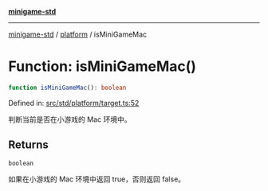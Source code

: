 [**minigame-std**](../../../README.md)

***

[minigame-std](../../../README.md) / [platform](../README.md) / isMiniGameMac

# Function: isMiniGameMac()

```ts
function isMiniGameMac(): boolean
```

Defined in: [src/std/platform/target.ts:52](https://github.com/JiangJie/minigame-std/blob/fdb22241c47c2e98329a4c62befde728957e03ee/src/std/platform/target.ts#L52)

判断当前是否在小游戏的 Mac 环境中。

## Returns

`boolean`

如果在小游戏的 Mac 环境中返回 true，否则返回 false。
